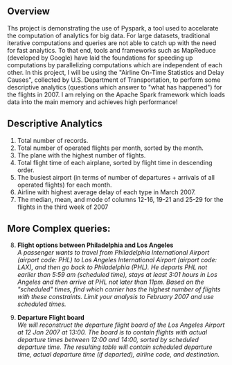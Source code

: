 ## Overview

Ths project is demonstrating the use of Pyspark, a tool used to accelarate the computation of analytics for big data. For large datasets, traditional iterative computations and queries are not able to catch up with the need for fast analytics. To that end, tools and frameworks such as MapReduce (developed by Google) have laid the foundations for speeding up computations by parallelizing computations which are independent of each other. In this project, I will be using the "Airline On-Time Statistics and Delay Causes", collected by U.S. Department of Transportation, to perform some descriptive analytics (questions which answer to "what has happened") for the flights in 2007. I am relying on the Apache Spark framework which loads data into the main memory and achieves high performance!


## Descriptive Analytics  

1. Total number of records.
2. Total number of operated flights per month, sorted by the month.
3. The plane with the highest number of flights.
4. Total flight time of each airplane, sorted by flight time in descending order.
5. The busiest airport (in terms of number of departures + arrivals of all operated flights) for each month.
6. Airline with highest average delay of each type in March 2007.
7. The median, mean, and mode of columns 12-16, 19-21 and 25-29 for the flights in the third week of 2007

## More Complex queries:

8. **Flight options between Philadelphia and Los Angeles**  
  *A passenger wants to travel from Philadelphia International Airport (airport code:
  PHL) to Los Angeles International Airport (airport code: LAX), and then go back to Philadelphia
  (PHL). He departs PHL not earlier than 5:59 am (scheduled time), stays at least 3:01 hours in Los
  Angeles and then arrive at PHL not later than 11pm. Based on the "scheduled" times, find which
  carrier has the highest number of flights with these constraints. Limit your analysis to February
  2007 and use scheduled times.*

9. **Departure Flight board**  
  *We will reconstruct the departure flight board of the Los Angeles Airport at 12 Jan 2007 at 13:00. The
  board is to contain flights with actual departure times between 12:00 and 14:00, sorted by
  scheduled departure time. The resulting table will contain scheduled departure time,
  actual departure time (if departed), airline code, and destination.*
